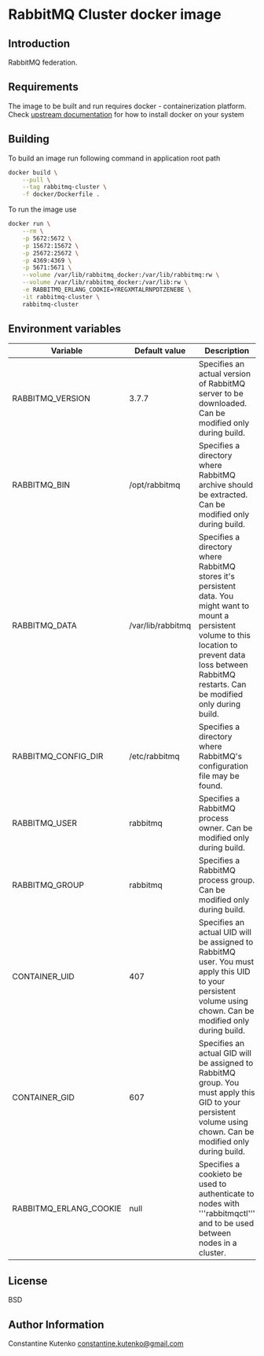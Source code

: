 # RabbitMQ Cluster docker image

## Introduction

RabbitMQ federation.

## Requirements

The image to be built and run requires docker - containerization platform. Check [upstream documentation](https://docs.docker.com/install)
for how to install docker on your system

## Building

To build an image run following command in application root path

```bash
docker build \
    --pull \
    --tag rabbitmq-cluster \
    -f docker/Dockerfile .
```

To run the image use

```bash
docker run \
    --rm \
    -p 5672:5672 \
    -p 15672:15672 \
    -p 25672:25672 \
    -p 4369:4369 \
    -p 5671:5671 \
    --volume /var/lib/rabbitmq_docker:/var/lib/rabbitmq:rw \
    --volume /var/lib/rabbitmq_docker:/var/lib:rw \
    -e RABBITMQ_ERLANG_COOKIE=YREGXMTALRNPDTZENEBE \
    -it rabbitmq-cluster \
    rabbitmq-cluster
```

## Environment variables

| Variable | Default value | Description |
| -------- | ------------- | ----------- |
| RABBITMQ_VERSION       | 3.7.7                     | Specifies an actual version of RabbitMQ server to be downloaded. Can be modified only during build. |
| RABBITMQ_BIN           | /opt/rabbitmq             | Specifies a directory where RabbitMQ archive should be extracted. Can be modified only during build. |
| RABBITMQ_DATA          | /var/lib/rabbitmq         | Specifies a directory where RabbitMQ stores it's persistent data. You might want to mount a persistent volume to this location to prevent data loss between RabbitMQ restarts. Can be modified only during build. |
| RABBITMQ_CONFIG_DIR    | /etc/rabbitmq             | Specifies a directory where RabbitMQ's configuration file may be found. |
| RABBITMQ_USER          | rabbitmq                  | Specifies a RabbitMQ process owner. Can be modified only during build. |
| RABBITMQ_GROUP         | rabbitmq                  | Specifies a RabbitMQ process group. Can be modified only during build. |
| CONTAINER_UID          | 407                       | Specifies an actual UID will be assigned to RabbitMQ user. You must apply this UID to your persistent volume using chown. Can be modified only during build. |
| CONTAINER_GID          | 607                       | Specifies an actual GID will be assigned to RabbitMQ group. You must apply this GID to your persistent volume using chown. Can be modified only during build. |
| RABBITMQ_ERLANG_COOKIE | null                      | Specifies a cookieto be used to authenticate to nodes with '''rabbitmqctl''' and to be used between nodes in a cluster. |

## License

BSD

## Author Information

Constantine Kutenko <constantine.kutenko@gmail.com> 
